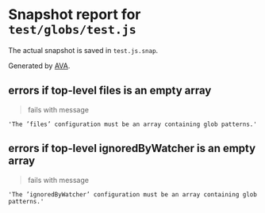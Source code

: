 # Snapshot report for `test/globs/test.js`

The actual snapshot is saved in `test.js.snap`.

Generated by [AVA](https://avajs.dev).

## errors if top-level files is an empty array

> fails with message

    'The ’files’ configuration must be an array containing glob patterns.'

## errors if top-level ignoredByWatcher is an empty array

> fails with message

    'The ’ignoredByWatcher’ configuration must be an array containing glob patterns.'
